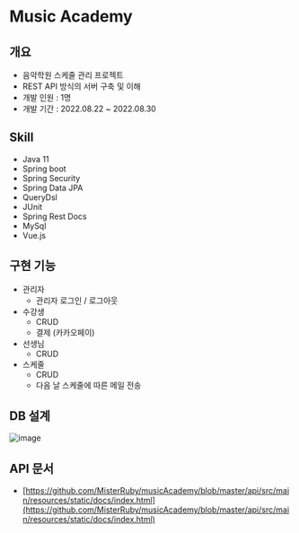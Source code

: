 # Music Academy

## 개요

- 음악학원 스케줄 관리 프로젝트
- REST API 방식의 서버 구축 및 이해
- 개발 인원 : 1명
- 개발 기간 : 2022.08.22 ~ 2022.08.30

## Skill

- Java 11
- Spring boot
- Spring Security
- Spring Data JPA
- QueryDsl
- JUnit
- Spring Rest Docs
- MySql
- Vue.js

## 구현 기능

- 관리자
    - 관리자 로그인 / 로그아웃
- 수강생
    - CRUD
    - 결제 (카카오페이)
- 선생님
    - CRUD
- 스케줄
    - CRUD
    - 다음 날 스케줄에 따른 메일 전송
    

## ****DB 설계****

![image](https://user-images.githubusercontent.com/93859705/187333684-6802ce82-9885-4fb6-8c07-45ae42443871.png)

## API 문서

- [https://github.com/MisterRuby/musicAcademy/blob/master/api/src/main/resources/static/docs/index.html](https://github.com/MisterRuby/musicAcademy/blob/master/api/src/main/resources/static/docs/index.html)
